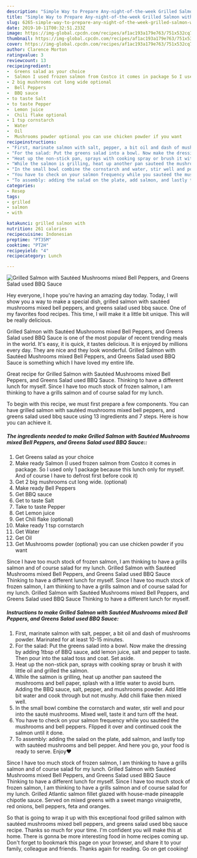 ```yaml
---
description: "Simple Way to Prepare Any-night-of-the-week Grilled Salmon with Sautéed Mushrooms mixed Bell Peppers, and Greens Salad used BBQ Sauce"
title: "Simple Way to Prepare Any-night-of-the-week Grilled Salmon with Sautéed Mushrooms mixed Bell Peppers, and Greens Salad used BBQ Sauce"
slug: 6265-simple-way-to-prepare-any-night-of-the-week-grilled-salmon-with-sauteed-mushrooms-mixed-bell-peppers-and-greens-salad-used-bbq-sauce
date: 2019-10-11T00:32:51.233Z
image: https://img-global.cpcdn.com/recipes/af1ac193a179e763/751x532cq70/grilled-salmon-with-sauteed-mushrooms-mixed-bell-peppers-and-greens-salad-used-bbq-sauce-recipe-main-photo.jpg
thumbnail: https://img-global.cpcdn.com/recipes/af1ac193a179e763/751x532cq70/grilled-salmon-with-sauteed-mushrooms-mixed-bell-peppers-and-greens-salad-used-bbq-sauce-recipe-main-photo.jpg
cover: https://img-global.cpcdn.com/recipes/af1ac193a179e763/751x532cq70/grilled-salmon-with-sauteed-mushrooms-mixed-bell-peppers-and-greens-salad-used-bbq-sauce-recipe-main-photo.jpg
author: Clarence Morton
ratingvalue: 3
reviewcount: 13
recipeingredient:
-  Greens salad as your choice
-  Salmon I used frozen salmon from Costco it comes in package So I used only 1 package because this lunch only for myself And of course I have to defrost first before cook it
- 2 big mushrooms cut long wide optional
-  Bell Peppers
-  BBQ sauce
- to taste Salt
- to taste Pepper
-  Lemon juice
-  Chili flake optional
- 1 tsp cornstarch
-  Water
-  Oil
-  Mushrooms powder optional you can use chicken powder if you want
recipeinstructions:
- "First, marinate salmon with salt, pepper, a bit oil and dash of mushrooms powder. Marinated for at least 10-15 minutes."
- "For the salad: Put the greens salad into a bowl. Now make the dressing by adding 1tbsp of BBQ sauce, add lemon juice, salt and pepper to taste. Then pour into the salad toss and coat. Set aside."
- "Heat up the non-stick pan, sprays with cooking spray or brush it with little oil and grilled the salmon."
- "While the salmon is grilling, heat up another pan sauteed the mushrooms and bell paper, splash with a little water to avoid burn. Adding the BBQ sauce, salt, pepper, and mushrooms powder. Add little bit water and cook through but not mushy. Add chili flake then mixed well."
- "In the small bowl combine the cornstarch and water, stir well and pour into the sauté mushrooms. Mixed well, taste it and turn off the heat."
- "You have to check on your salmon frequency while you sautéed the mushrooms and bell peppers. Flipped it over and continued cook the salmon until it done."
- "To assembly: adding the salad on the plate, add salmon, and lastly top with sautéed mushrooms and bell pepper.  And here you go, your food is ready to serve. Enjoy❤️"
categories:
- Resep
tags:
- grilled
- salmon
- with

katakunci: grilled salmon with
nutrition: 261 calories
recipecuisine: Indonesian
preptime: "PT35M"
cooktime: "PT2H"
recipeyield: "4"
recipecategory: Lunch

---
```



![Grilled Salmon with Sautéed Mushrooms mixed Bell Peppers, and Greens Salad used BBQ Sauce](https://img-global.cpcdn.com/recipes/af1ac193a179e763/751x532cq70/grilled-salmon-with-sauteed-mushrooms-mixed-bell-peppers-and-greens-salad-used-bbq-sauce-recipe-main-photo.jpg)

Hey everyone, I hope you're having an amazing day today. Today, I will show you a way to make a special dish, grilled salmon with sautéed mushrooms mixed bell peppers, and greens salad used bbq sauce. One of my favorites food recipes. This time, I will make it a little bit unique. This will be really delicious.

Grilled Salmon with Sautéed Mushrooms mixed Bell Peppers, and Greens Salad used BBQ Sauce is one of the most popular of recent trending meals in the world. It's easy, it is quick, it tastes delicious. It is enjoyed by millions every day. They are nice and they look wonderful. Grilled Salmon with Sautéed Mushrooms mixed Bell Peppers, and Greens Salad used BBQ Sauce is something which I have loved my entire life.

Great recipe for Grilled Salmon with Sautéed Mushrooms mixed Bell Peppers, and Greens Salad used BBQ Sauce. Thinking to have a different lunch for myself. Since I have too much stock of frozen salmon, I am thinking to have a grills salmon and of course salad for my lunch.


To begin with this recipe, we must first prepare a few components. You can have grilled salmon with sautéed mushrooms mixed bell peppers, and greens salad used bbq sauce using 13 ingredients and 7 steps. Here is how you can achieve it.

##### The ingredients needed to make Grilled Salmon with Sautéed Mushrooms mixed Bell Peppers, and Greens Salad used BBQ Sauce::

1. Get  Greens salad as your choice
1. Make ready  Salmon (I used frozen salmon from Costco it comes in package. So I used only 1 package because this lunch only for myself. And of course I have to defrost first before cook it)
1. Get 2 big mushrooms cut long wide. (optional)
1. Make ready  Bell Peppers
1. Get  BBQ sauce
1. Get to taste Salt
1. Take to taste Pepper
1. Get  Lemon juice
1. Get  Chili flake (optional)
1. Make ready 1 tsp cornstarch
1. Get  Water
1. Get  Oil
1. Get  Mushrooms powder (optional) you can use chicken powder if you want


Since I have too much stock of frozen salmon, I am thinking to have a grills salmon and of course salad for my lunch. Grilled Salmon with Sautéed Mushrooms mixed Bell Peppers, and Greens Salad used BBQ Sauce Thinking to have a different lunch for myself. Since I have too much stock of frozen salmon, I am thinking to have a grills salmon and of course salad for my lunch. Grilled Salmon with Sautéed Mushrooms mixed Bell Peppers, and Greens Salad used BBQ Sauce Thinking to have a different lunch for myself. 

##### Instructions to make Grilled Salmon with Sautéed Mushrooms mixed Bell Peppers, and Greens Salad used BBQ Sauce:

1. First, marinate salmon with salt, pepper, a bit oil and dash of mushrooms powder. Marinated for at least 10-15 minutes.
1. For the salad: Put the greens salad into a bowl. Now make the dressing by adding 1tbsp of BBQ sauce, add lemon juice, salt and pepper to taste. Then pour into the salad toss and coat. Set aside.
1. Heat up the non-stick pan, sprays with cooking spray or brush it with little oil and grilled the salmon.
1. While the salmon is grilling, heat up another pan sauteed the mushrooms and bell paper, splash with a little water to avoid burn. Adding the BBQ sauce, salt, pepper, and mushrooms powder. Add little bit water and cook through but not mushy. Add chili flake then mixed well.
1. In the small bowl combine the cornstarch and water, stir well and pour into the sauté mushrooms. Mixed well, taste it and turn off the heat.
1. You have to check on your salmon frequency while you sautéed the mushrooms and bell peppers. Flipped it over and continued cook the salmon until it done.
1. To assembly: adding the salad on the plate, add salmon, and lastly top with sautéed mushrooms and bell pepper. 
And here you go, your food is ready to serve. Enjoy❤️


Since I have too much stock of frozen salmon, I am thinking to have a grills salmon and of course salad for my lunch. Grilled Salmon with Sautéed Mushrooms mixed Bell Peppers, and Greens Salad used BBQ Sauce Thinking to have a different lunch for myself. Since I have too much stock of frozen salmon, I am thinking to have a grills salmon and of course salad for my lunch. Grilled Atlantic salmon fillet glazed with house-made pineapple chipotle sauce. Served on mixed greens with a sweet mango vinaigrette, red onions, bell peppers, feta and oranges. 

So that is going to wrap it up with this exceptional food grilled salmon with sautéed mushrooms mixed bell peppers, and greens salad used bbq sauce recipe. Thanks so much for your time. I'm confident you will make this at home. There is gonna be more interesting food in home recipes coming up. Don't forget to bookmark this page on your browser, and share it to your family, colleague and friends. Thanks again for reading. Go on get cooking!
